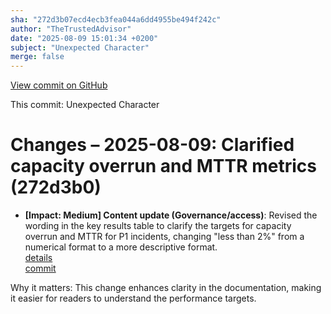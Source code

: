 ```yaml
---
sha: "272d3b07ecd4ecb3fea044a6dd4955be494f242c"
author: "TheTrustedAdvisor"
date: "2025-08-09 15:01:34 +0200"
subject: "Unexpected Character"
merge: false
---
```


[View commit on GitHub](https://github.com/TheTrustedAdvisor/FabricAdoptionFramework/commit/272d3b07ecd4ecb3fea044a6dd4955be494f242c)

This commit: Unexpected Character

# Changes – 2025-08-09: Clarified capacity overrun and MTTR metrics (272d3b0)

- **[Impact: Medium] Content update (Governance/access)**: Revised the wording in the key results table to clarify the targets for capacity overrun and MTTR for P1 incidents, changing "less than 2%" from a numerical format to a more descriptive format.  
   [details](/docs/about/changes/2025-08-09-unexpected-character)  
   [commit](https://github.com/TheTrustedAdvisor/FabricAdoptionFramework/commit/272d3b07ecd4ecb3fea044a6dd4955be494f242c)

Why it matters: This change enhances clarity in the documentation, making it easier for readers to understand the performance targets.

